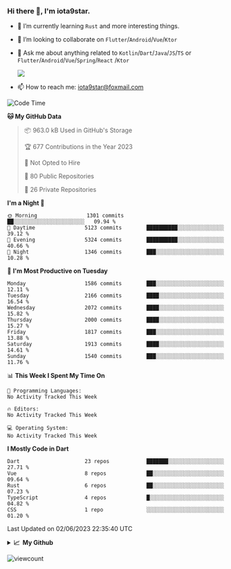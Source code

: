### Hi there 👋, I'm iota9star.

- 🌱 I’m currently learning `Rust` and more interesting things.
- 👯 I’m looking to collaborate on `Flutter`/`Android`/`Vue`/`Ktor`
- 💬 Ask me about anything related to `Kotlin`/`Dart`/`Java`/`JS`/`TS` or `Flutter`/`Android`/`Vue`/`Spring`/`React`
  /`Ktor`
  
  ![](https://github-readme-stats.vercel.app/api/top-langs?username=iota9star&show_icons=true&locale=en&layout=compact)
  
- 📫 How to reach me: [iota9star@foxmail.com](iota9star@foxmail.com)


<!--START_SECTION:waka-->
![Code Time](http://img.shields.io/badge/Code%20Time-3%2C090%20hrs%2054%20mins-blue)

**🐱 My GitHub Data** 

> 📦 963.0 kB Used in GitHub's Storage 
 > 
> 🏆 677 Contributions in the Year 2023
 > 
> 🚫 Not Opted to Hire
 > 
> 📜 80 Public Repositories 
 > 
> 🔑 26 Private Repositories 
 > 
**I'm a Night 🦉** 

```text
🌞 Morning                1301 commits        ██░░░░░░░░░░░░░░░░░░░░░░░   09.94 % 
🌆 Daytime                5123 commits        ██████████░░░░░░░░░░░░░░░   39.12 % 
🌃 Evening                5324 commits        ██████████░░░░░░░░░░░░░░░   40.66 % 
🌙 Night                  1346 commits        ███░░░░░░░░░░░░░░░░░░░░░░   10.28 % 
```
📅 **I'm Most Productive on Tuesday** 

```text
Monday                   1586 commits        ███░░░░░░░░░░░░░░░░░░░░░░   12.11 % 
Tuesday                  2166 commits        ████░░░░░░░░░░░░░░░░░░░░░   16.54 % 
Wednesday                2072 commits        ████░░░░░░░░░░░░░░░░░░░░░   15.82 % 
Thursday                 2000 commits        ████░░░░░░░░░░░░░░░░░░░░░   15.27 % 
Friday                   1817 commits        ███░░░░░░░░░░░░░░░░░░░░░░   13.88 % 
Saturday                 1913 commits        ████░░░░░░░░░░░░░░░░░░░░░   14.61 % 
Sunday                   1540 commits        ███░░░░░░░░░░░░░░░░░░░░░░   11.76 % 
```


📊 **This Week I Spent My Time On** 

```text
💬 Programming Languages: 
No Activity Tracked This Week

🔥 Editors: 
No Activity Tracked This Week

💻 Operating System: 
No Activity Tracked This Week
```

**I Mostly Code in Dart** 

```text
Dart                     23 repos            ███████░░░░░░░░░░░░░░░░░░   27.71 % 
Vue                      8 repos             ██░░░░░░░░░░░░░░░░░░░░░░░   09.64 % 
Rust                     6 repos             ██░░░░░░░░░░░░░░░░░░░░░░░   07.23 % 
TypeScript               4 repos             █░░░░░░░░░░░░░░░░░░░░░░░░   04.82 % 
CSS                      1 repo              ░░░░░░░░░░░░░░░░░░░░░░░░░   01.20 % 
```




 Last Updated on 02/06/2023 22:35:40 UTC
<!--END_SECTION:waka-->

<details>
  <summary><b>📈&nbsp;&nbsp;My Github</b></summary>
  <br>
  <img src='https://github-profile-trophy.vercel.app/?username=iota9star'>
  <img src='https://bad-apple-github-readme.vercel.app/api?show_bg=1&username=iota9star&hide_title=true'>
  <img src='http://cr-skills-chart-widget.azurewebsites.net/api/api?username=iota9star'>
  <img src='https://github-readme-stats.vercel.app/api/wakatime?username=iota9star&layout=compact'>
</details>


![viewcount](https://count.getloli.com/get/@iota9star?theme=rule34)
